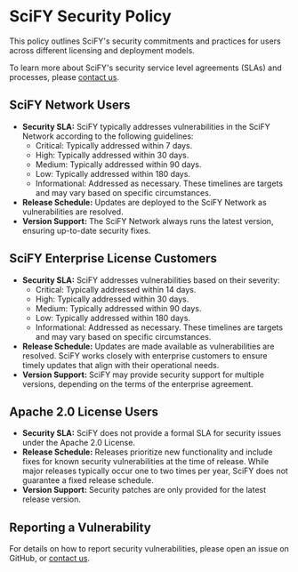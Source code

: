# SciFY Security Policy

This policy outlines SciFY's security commitments and practices for users across
different licensing and deployment models.

To learn more about SciFY's security service level agreements (SLAs) and
processes, please [contact us](https://scify.org/#footer-form).

## SciFY Network Users

- **Security SLA:** SciFY typically addresses vulnerabilities in the SciFY Network according
  to the following guidelines:
  - Critical: Typically addressed within 7 days.
  - High: Typically addressed within 30 days.
  - Medium: Typically addressed within 90 days.
  - Low: Typically addressed within 180 days.
  - Informational: Addressed as necessary.
      These timelines are targets and may vary based on specific circumstances.
- **Release Schedule:** Updates are deployed to the SciFY Network as
  vulnerabilities are resolved.
- **Version Support:** The SciFY Network always runs the latest version, ensuring
  up-to-date security fixes.

## SciFY Enterprise License Customers

- **Security SLA:** SciFY addresses vulnerabilities based on their severity:
  - Critical: Typically addressed within 14 days.
  - High: Typically addressed within 30 days.
  - Medium: Typically addressed within 90 days.
  - Low: Typically addressed within 180 days.
  - Informational: Addressed as necessary.
      These timelines are targets and may vary based on specific circumstances.
- **Release Schedule:** Updates are made available as vulnerabilities are
  resolved. SciFY works closely with enterprise customers to ensure timely updates
  that align with their operational needs.
- **Version Support:** SciFY may provide security support for multiple versions,
  depending on the terms of the enterprise agreement.

## Apache 2.0 License Users

- **Security SLA:** SciFY does not provide a formal SLA for security issues under
  the Apache 2.0 License.
- **Release Schedule:** Releases prioritize new functionality and include fixes
  for known security vulnerabilities at the time of release. While major
  releases typically occur one to two times per year, SciFY does not guarantee a
  fixed release schedule.
- **Version Support:** Security patches are only provided for the latest release
  version.

## Reporting a Vulnerability

For details on how to report security vulnerabilities, please open an issue on GitHub,
or [contact us](https://scify.org/#footer-form).
